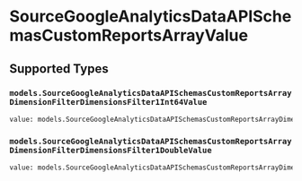 # SourceGoogleAnalyticsDataAPISchemasCustomReportsArrayValue


## Supported Types

### `models.SourceGoogleAnalyticsDataAPISchemasCustomReportsArrayDimensionFilterDimensionsFilter1Int64Value`

```python
value: models.SourceGoogleAnalyticsDataAPISchemasCustomReportsArrayDimensionFilterDimensionsFilter1Int64Value = /* values here */
```

### `models.SourceGoogleAnalyticsDataAPISchemasCustomReportsArrayDimensionFilterDimensionsFilter1DoubleValue`

```python
value: models.SourceGoogleAnalyticsDataAPISchemasCustomReportsArrayDimensionFilterDimensionsFilter1DoubleValue = /* values here */
```

